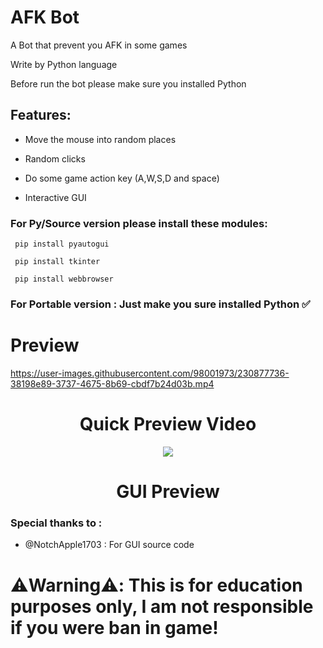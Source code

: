 # AFK Bot

A Bot that prevent you AFK in some games

Write by Python language

Before run the bot please make sure you installed Python

## Features:

- Move the mouse into random places

- Random clicks

- Do some game action key (A,W,S,D and space)

- Interactive GUI

### For Py/Source version please install these modules:

```
 pip install pyautogui

 pip install tkinter

 pip install webbrowser
```

### For Portable version : Just make you sure installed Python ✅

# Preview

https://user-images.githubusercontent.com/98001973/230877736-38198e89-3737-4675-8b69-cbdf7b24d03b.mp4
        
<p align="center">
<h1 align="center">Quick Preview Video</h1>
</p>

<p align="center">          
  <img src="https://user-images.githubusercontent.com/98001973/230878016-8bf3cc30-fc20-4332-b42f-d252ab799545.png">
</p>
           
<p align="center">
<h1 align="center">GUI Preview</h1>
</p>

### Special thanks to :

- @NotchApple1703 : For GUI source code

# ⚠️Warning⚠️: This is for education purposes only, I am not responsible if you were ban in game!
